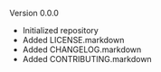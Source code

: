 Version 0.0.0
* Initialized repository
* Added LICENSE.markdown
* Added CHANGELOG.markdown
* Added CONTRIBUTING.markdown
